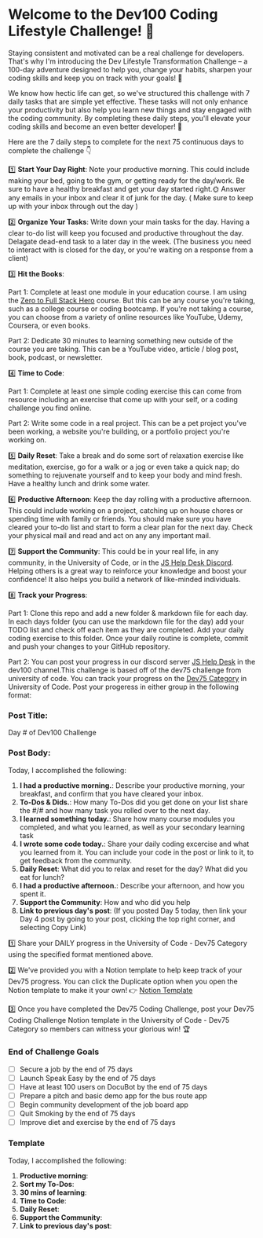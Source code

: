 # Welcome to the Dev100 Coding Lifestyle Challenge! 🙌

Staying consistent and motivated can be a real challenge for developers. That's why I'm introducing the Dev Lifestyle Transformation Challenge – a 100-day adventure designed to help you, change your habits, sharpen your coding skills and keep you on track with your goals! 🚀

We know how hectic life can get, so we've structured this challenge with 7 daily tasks that are simple yet effective. These tasks will not only enhance your productivity but also help you learn new things and stay engaged with the coding community. By completing these daily steps, you'll elevate your coding skills and become an even better developer! 💪

Here are the 7 daily steps to complete for the next 75 continuous days to complete the challenge 👇

1️⃣ **Start Your Day Right**: Note your productive morning. This could include making your bed, going to the gym, or getting ready for the day/work. Be sure to have a healthy breakfast and get your day started right.🌞 Answer any emails in your inbox and clear it of junk for the day. ( Make sure to keep up with your inbox through out the day )

2️⃣ **Organize Your Tasks**: Write down your main tasks for the day. Having a clear to-do list will keep you focused and productive throughout the day. Delagate dead-end task to a later day in the week. (The business you need to interact with is closed for the day, or you're waiting on a response from a client)

3️⃣ **Hit the Books**: 

Part 1: Complete at least one module in your education course. I am using the [Zero to Full Stack Hero](https://www.papareact.com/course) course. But this can be any course you're taking, such as a college course or coding bootcamp. If you're not taking a course, you can choose from a variety of online resources like YouTube, Udemy, Coursera, or even books.

Part 2: Dedicate 30 minutes to learning something new outside of the course you are taking. This can be a YouTube video, article / blog post, book, podcast, or newsletter.

4️⃣ **Time to Code**: 

Part 1: Complete at least one simple coding exercise this can come from resource including an exercise that come up with your self, or a coding challenge you find online.

Part 2: Write some code in a real project. This can be a pet project you've been working, a website you're building, or a portfolio project you're working on.

5️⃣ **Daily Reset**: Take a break and do some sort of relaxation exercise like meditation, exercise, go for a walk or a jog or even take a quick nap; do something to rejuvenate yourself and to keep your body and mind fresh. Have a healthy lunch and drink some water.

6️⃣ **Productive Afternoon**: Keep the day rolling with a productive afternoon. This could include working on a project, catching up on house chores or spending time with family or friends. You should make sure you have cleared your to-do list and start to form a clear plan for the next day. Check your physical mail and read and act on any any important mail.

7️⃣ **Support the Community**: This could be in your real life, in any community, in the University of Code, or in the [JS Help Desk Discord](https://discord.gg/aDumcW6ESB). Helping others is a great way to reinforce your knowledge and boost your confidence! It also helps you build a network of like-minded individuals.

8️⃣ **Track your Progress**: 

Part 1: Clone this repo and add a new folder & markdown file for each day. In each days folder (you can use the markdown file for the day) add your TODO list and check off each item as they are completed. Add your daily coding exercise to this folder. Once your daily routine is complete, commit and push your changes to your GitHub repository.

Part 2: You can post your progress in our discord server [JS Help Desk](https://discord.gg/aDumcW6ESB) in the dev100 channel.This challenge is based off of the dev75 challenge from university of code. You can track your progress on the [Dev75 Category](https://www.skool.com/universityofcode?c=37292acda99f4c61b906b8840a85d00c&s=newest-cm&fl=) in University of Code. Post your progeress in either group in the following format:



### Post Title:
Day # of Dev100 Challenge

### Post Body:
Today, I accomplished the following:
1. **I had a productive morning.**: Describe your productive morning, your breakfast, and confirm that you have cleared your inbox.
2. **To-Dos & Dids.**: How many To-Dos did you get done on your list share the #/# and how many task you rolled over to the next day.
3. **I learned something today.**: Share how many course modules you completed, and what you learned, as well as your secondary learning task
4. **I wrote some code today.**: Share your daily coding excercise and what you learned from it. You can include your code in the post or link to it, to get feedback from the community.
5. **Daily Reset**: What did you to relax and reset for the day? What did you eat for lunch?
6. **I had a productive afternoon.**: Describe your afternoon, and how you spent it.
6. **Support the Community**: How and who did you help
7. **Link to previous day's post**: (If you posted Day 5 today, then link your Day 4 post by going to your post, clicking the top right corner, and selecting Copy Link)

1️⃣ Share your DAILY progress in the University of Code - Dev75 Category using the specified format mentioned above.

2️⃣ We've provided you with a Notion template to help keep track of your Dev75 progress. You can click the Duplicate option when you open the Notion template to make it your own! 👉 [Notion Template](https://links.papareact.com/50j)

3️⃣ Once you have completed the Dev75 Coding Challenge, post your Dev75 Coding Challenge Notion template in the University of Code - Dev75 Category so members can witness your glorious win! 🏆

### End of Challenge Goals
- [ ] Secure a job by the end of 75 days
- [ ] Launch Speak Easy by the end of 75 days
- [ ] Have at least 100 users on DocuBot by the end of 75 days
- [ ] Prepare a pitch and basic demo app for the bus route app
- [ ] Begin community development of the job board app
- [ ] Quit Smoking by the end of 75 days
- [ ] Improve diet and exercise by the end of 75 days

### Template
Today, I accomplished the following:
1. **Productive morning**: 
2. **Sort my To-Dos**: 
3. **30 mins of learning**: 
4. **Time to Code**: 
5. **Daily Reset**: 
6. **Support the Community**: 
7. **Link to previous day's post**: